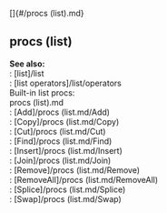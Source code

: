 []{#/procs (list).md}    
## procs (list)    
**See also:**    
:   [list]/list    
:   [list operators]/list/operators    
Built-in list procs:    
procs (list).md    
:   [Add]/procs (list.md/Add)    
:   [Copy]/procs (list.md/Copy)    
:   [Cut]/procs (list.md/Cut)    
:   [Find]/procs (list.md/Find)    
:   [Insert]/procs (list.md/Insert)    
:   [Join]/procs (list.md/Join)    
:   [Remove]/procs (list.md/Remove)    
:   [RemoveAll]/procs (list.md/RemoveAll)    
:   [Splice]/procs (list.md/Splice)    
:   [Swap]/procs (list.md/Swap)  